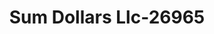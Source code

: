 ---
f_zip-code: 77301
f_state-code: TX
title: Sum Dollars Llc-26965
f_phone: 936-760-2718
f_city-only: Conroe
f_address: 1201 N Loop 336 W Ste D Conroe
f_location-unique-id: '26965'
slug: sum-dollars-llc-26965
updated-on: '2024-05-30T13:46:58.046Z'
created-on: '2024-05-30T13:36:59.803Z'
published-on: '2024-05-30T13:54:32.469Z'
f_city-state: cms/city/conroe-tx.md
f_company: cms/company/sum-dollars-llc.md
f_state: cms/state/texas.md
layout: '[payday-loan].html'
tags: payday-loan
---
